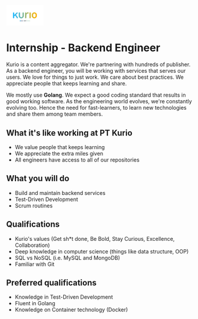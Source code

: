 <img src="../logo-pt-kurio.png" alt="Logo" style="width: 100px;"/>

# Internship - Backend Engineer

Kurio is a content aggregator. We're partnering with hundreds of publisher. As a backend engineer, you will be working with services that serves our users. We love for things to just work. We care about best practices. We appreciate people that keeps learning and share.

We mostly use **Golang**. We expect a good coding standard that results in good working software. As the engineering world evolves, we're constantly evolving too. Hence the need for fast-learners, to learn new technologies and share them among team members.

## What it's like working at PT Kurio

- We value people that keeps learning
- We appreciate the extra miles given
- All engineers have access to all of our repositories

## What you will do

- Build and maintain backend services
- Test-Driven Development
- Scrum routines

## Qualifications

- Kurio's values (Get sh*t done, Be Bold, Stay Curious, Excellence, Collaboration)
- Deep knowledge in computer science (things like data structure, OOP)
- SQL vs NoSQL (i.e. MySQL and MongoDB)
- Familiar with Git

## Preferred qualifications

- Knowledge in Test-Driven Development
- Fluent in Golang
- Knowledge on Container technology (Docker)
